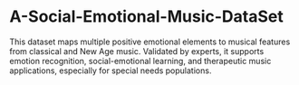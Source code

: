 # A-Social-Emotional-Music-DataSet
This dataset maps multiple positive emotional elements to musical features from classical and New Age music. Validated by experts, it supports emotion recognition, social-emotional learning, and therapeutic music applications, especially for special needs populations.
